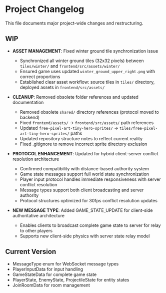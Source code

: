 # Project Changelog

This file documents major project-wide changes and restructuring.

## WIP

- **ASSET MANAGEMENT**: Fixed winter ground tile synchronization issue

  - Synchronized all winter ground tiles (32x32 pixels) between `tiles/winter/` and `frontend/src/assets/winter/`
  - Ensured game uses updated `winter_ground_upper_right.png` with correct proportions
  - Established clear asset workflow: source tiles in `tiles/` directory, deployed assets in `frontend/src/assets/`

- **CLEANUP**: Removed obsolete folder references and updated documentation

  - Removed obsolete `shared/` directory references (protocol moved to backend)
  - Fixed `frontend/assets/` → `frontend/src/assets/` path references
  - Updated `free-pixel-art-tiny-hero-sprites/` → `tiles/free-pixel-art-tiny-hero-sprites/` paths
  - Updated repository structure notes to reflect current reality
  - Fixed .gitignore to remove incorrect sprite directory exclusion

- **PROTOCOL ENHANCEMENT**: Updated for hybrid client-server conflict resolution architecture

  - Confirmed compatibility with distance-based authority system
  - Game state messages support full world state synchronization
  - Player input protocol handles immediate responsiveness with server conflict resolution
  - Message types support both client broadcasting and server authority
  - Protocol structures optimized for 30fps conflict resolution updates

- **NEW MESSAGE TYPE**: Added GAME_STATE_UPDATE for client-side authoritative architecture
  - Enables clients to broadcast complete game state to server for relay to other players
  - Supports new client-side physics with server state relay model

## Current Version

- MessageType enum for WebSocket message types
- PlayerInputData for input handling
- GameStateData for complete game state
- PlayerState, EnemyState, ProjectileState for entity states
- JoinRoomData for room management
